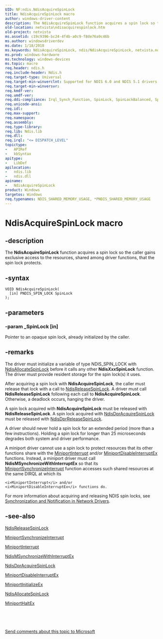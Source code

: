 ```yaml
---
UID: NF:ndis.NdisAcquireSpinLock
title: NdisAcquireSpinLock macro
author: windows-driver-content
description: The NdisAcquireSpinLock function acquires a spin lock so the caller gains exclusive access to the resources, shared among driver functions, that the spin lock protects.
old-location: netvista\ndisacquirespinlock.htm
old-project: netvista
ms.assetid: c19c9396-bc24-4f4b-a0c9-f8de76a9c46b
ms.author: windowsdriverdev
ms.date: 1/18/2018
ms.keywords: NdisAcquireSpinLock, ndis/NdisAcquireSpinLock, netvista.ndisacquirespinlock, ndis_spin_lock_ref_54c55d32-a190-4454-ad0d-670427754b8b.xml, NdisAcquireSpinLock macro [Network Drivers Starting with Windows Vista]
ms.prod: windows-hardware
ms.technology: windows-devices
ms.topic: macro
req.header: ndis.h
req.include-header: Ndis.h
req.target-type: Universal
req.target-min-winverclnt: Supported for NDIS 6.0 and NDIS 5.1 drivers (see    NdisAcquireSpinLock (NDIS   5.1)) in Windows Vista. Supported for NDIS 5.1 drivers (see    NdisAcquireSpinLock (NDIS   5.1)) in Windows XP.
req.target-min-winversvr: 
req.kmdf-ver: 
req.umdf-ver: 
req.ddi-compliance: Irql_Synch_Function, SpinLock, SpinLockBalanced, SpinLockDpr, SpinLockDprRelease, SpinlockRelease
req.unicode-ansi: 
req.idl: 
req.max-support: 
req.namespace: 
req.assembly: 
req.type-library: 
req.lib: Ndis.lib
req.dll: 
req.irql: "<= DISPATCH_LEVEL"
topictype:
-	APIRef
-	kbSyntax
apitype:
-	LibDef
apilocation:
-	ndis.lib
-	ndis.dll
apiname:
-	NdisAcquireSpinLock
product: Windows
targetos: Windows
req.typenames: NDIS_SHARED_MEMORY_USAGE, *PNDIS_SHARED_MEMORY_USAGE
---
```


# NdisAcquireSpinLock macro


## -description


The
  <b>NdisAcquireSpinLock</b> function acquires a spin lock so the caller gains exclusive access to the
  resources, shared among driver functions, that the spin lock protects.


## -syntax


````
VOID NdisAcquireSpinLock(
  [in] PNDIS_SPIN_LOCK SpinLock
);
````


## -parameters




### -param _SpinLock [in]

Pointer to an opaque spin lock, already initialized by the caller.


## -remarks


The driver must initialize a variable of type NDIS_SPIN_LOCK with 
    <a href="..\ndis\nf-ndis-ndisallocatespinlock.md">NdisAllocateSpinLock</a> before it calls
    any other 
    <b>Ndis<i>Xxx</i>SpinLock</b> function. The driver must provide resident storage for the spin lock(s) it uses.

After acquiring a spin lock with 
    <b>NdisAcquireSpinLock</b>, the caller must release that lock with a call to 
    <a href="..\ndis\nf-ndis-ndisreleasespinlock.md">NdisReleaseSpinLock</a>. A driver must
    call 
    <b>NdisReleaseSpinLock</b> following each call to 
    <b>NdisAcquireSpinLock</b>. Otherwise, a deadlock occurs, hanging the driver.

A spin lock acquired with 
    <b>NdisAcquireSpinLock</b> must be released with 
    <b>NdisReleaseSpinLock</b>. A spin lock acquired with 
    <a href="..\ndis\nf-ndis-ndisdpracquirespinlock.md">NdisDprAcquireSpinLock</a> must be
    released with 
    <a href="..\ndis\nf-ndis-ndisdprreleasespinlock.md">NdisDprReleaseSpinLock</a>.

A driver should never hold a spin lock for an extended period (more than a few instructions). Holding
    a spin lock for longer than 25 microseconds degrades both system and driver performance.

A miniport driver cannot use a spin lock to protect resources that its other functions share with the 
    <a href="..\ndis\nc-ndis-miniport_isr.md">MiniportInterrupt</a> and/or 
    <a href="..\ndis\nc-ndis-miniport_disable_interrupt.md">
    MiniportDisableInterruptEx</a> functions. Instead, a miniport driver must call 
    <b>NdisMSynchronizeWithInterruptEx</b> so that its 
    <a href="..\ndis\nc-ndis-miniport_synchronize_interrupt.md">
    MiniportSynchronizeInterrupt</a> function accesses such shared resources at the same DIRQL at which its
    
    <i>MiniportInterrupt</i> and/or 
    <i>MiniportDisableInterruptEx</i> functions do.

For more information about acquiring and releasing NDIS spin locks, see 
    <a href="https://docs.microsoft.com/en-us/windows-hardware/drivers/network/synchronization-and-notification-in-network-drivers">Synchronization
    and Notification in Network Drivers</a>.



## -see-also

<a href="..\ndis\nf-ndis-ndisreleasespinlock.md">NdisReleaseSpinLock</a>

<a href="..\ndis\nc-ndis-miniport_synchronize_interrupt.md">
   MiniportSynchronizeInterrupt</a>

<a href="..\ndis\nc-ndis-miniport_isr.md">MiniportInterrupt</a>

<a href="..\ndis\nf-ndis-ndismsynchronizewithinterruptex.md">
   NdisMSynchronizeWithInterruptEx</a>

<a href="..\ndis\nf-ndis-ndisdpracquirespinlock.md">NdisDprAcquireSpinLock</a>

<a href="..\ndis\nc-ndis-miniport_disable_interrupt.md">MiniportDisableInterruptEx</a>

<a href="..\ndis\nc-ndis-miniport_initialize.md">MiniportInitializeEx</a>

<a href="..\ndis\nf-ndis-ndisallocatespinlock.md">NdisAllocateSpinLock</a>

<a href="..\ndis\nc-ndis-miniport_halt.md">MiniportHaltEx</a>

 

 

<a href="mailto:wsddocfb@microsoft.com?subject=Documentation%20feedback [netvista\netvista]:%20NdisAcquireSpinLock macro%20 RELEASE:%20(1/18/2018)&amp;body=%0A%0APRIVACY STATEMENT%0A%0AWe use your feedback to improve the documentation. We don't use your email address for any other purpose, and we'll remove your email address from our system after the issue that you're reporting is fixed. While we're working to fix this issue, we might send you an email message to ask for more info. Later, we might also send you an email message to let you know that we've addressed your feedback.%0A%0AFor more info about Microsoft's privacy policy, see http://privacy.microsoft.com/en-us/default.aspx." title="Send comments about this topic to Microsoft">Send comments about this topic to Microsoft</a>

